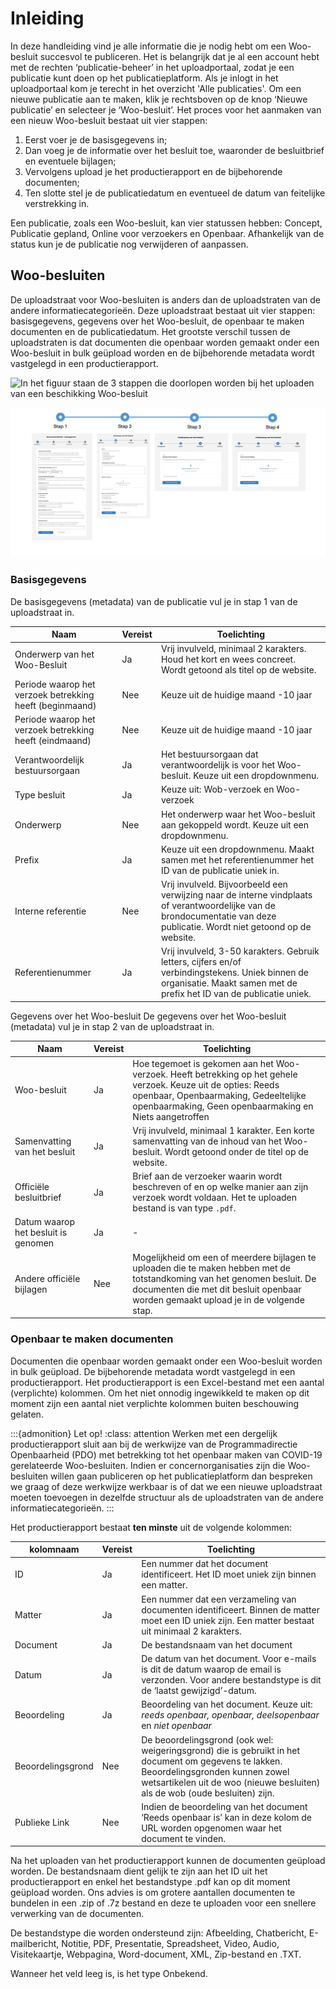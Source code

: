 # Inleiding

In deze handleiding vind je alle informatie die je nodig hebt om een Woo-besluit succesvol te publiceren. Het is belangrijk
dat je al een account hebt met de rechten ‘publicatie-beheer’ in het uploadportaal, zodat je een publicatie kunt doen op
het publicatieplatform. Als je inlogt in het uploadportaal kom je terecht in het overzicht 'Alle publicaties'. Om een nieuwe publicatie
aan te maken, klik je rechtsboven op de knop ‘Nieuwe publicatie’ en selecteer je ‘Woo-besluit’. Het proces voor het aanmaken
van een nieuw Woo-besluit bestaat uit vier stappen:

1. Eerst voer je de basisgegevens in;
2. Dan voeg je de informatie over het besluit toe, waaronder de besluitbrief en eventuele bijlagen;
3. Vervolgens upload je het productierapport en de bijbehorende documenten;
4. Ten slotte stel je de publicatiedatum en eventueel de datum van feitelijke verstrekking in.

Een publicatie, zoals een Woo-besluit, kan vier statussen hebben: Concept, Publicatie gepland, Online voor verzoekers en Openbaar.
Afhankelijk van de status kun je de publicatie nog verwijderen of aanpassen.

## Woo-besluiten

De uploadstraat voor Woo-besluiten is anders dan de uploadstraten van de andere informatiecategorieën.
Deze uploadstraat bestaat uit vier stappen: basisgegevens, gegevens over het Woo-besluit, de openbaar te maken documenten en de
publicatiedatum. Het grootste verschil tussen de uploadstraten is dat documenten die openbaar worden gemaakt onder een Woo-besluit
in bulk geüpload worden en de bijbehorende metadata wordt vastgelegd in een productierapport.

<img src=images/besluit_balie_stappen.png  alt="In het figuur staan de 3 stappen die doorlopen worden bij het uploaden van een beschikking Woo-besluit"/>

![In het figuur staan de 3 stappen die doorlopen worden bij het uploaden van een beschikking Woo-besluit](img/besluit_balie_stappen.png)

### Basisgegevens

De basisgegevens (metadata) van de publicatie vul je in stap 1 van de uploadstraat in.

| Naam                                                     | Vereist | Toelichting                                                                                                                                                                |
| -------------------------------------------------------- | ------- | -------------------------------------------------------------------------------------------------------------------------------------------------------------------------- |
| Onderwerp van het Woo-Besluit                            | Ja      | Vrij invulveld, minimaal 2 karakters. Houd het kort en wees concreet. Wordt getoond als titel op de website.                                                               |
| Periode waarop het verzoek betrekking heeft (beginmaand) | Nee     | Keuze uit de huidige maand -10 jaar                                                                                                                                        |
| Periode waarop het verzoek betrekking heeft (eindmaand)  | Nee     | Keuze uit de huidige maand -10 jaar                                                                                                                                        |
| Verantwoordelijk bestuursorgaan                          | Ja      | Het bestuursorgaan dat verantwoordelijk is voor het Woo-besluit. Keuze uit een dropdownmenu.                                                                               |
| Type besluit                                             | Ja      | Keuze uit: Wob-verzoek en Woo-verzoek                                                                                                                                      |
| Onderwerp                                                | Nee     | Het onderwerp waar het Woo-besluit aan gekoppeld wordt. Keuze uit een dropdownmenu.                                                                                        |
| Prefix                                                   | Ja      | Keuze uit een dropdownmenu. Maakt samen met het referentienummer het ID van de publicatie uniek in.                                                                        |
| Interne referentie                                       | Nee     | Vrij invulveld. Bijvoorbeeld een verwijzing naar de interne vindplaats of verantwoordelijke van de brondocumentatie van deze publicatie. Wordt niet getoond op de website. |
| Referentienummer                                         | Ja      | Vrij invulveld, 3-50 karakters. Gebruik letters, cijfers en/of verbindingstekens. Uniek binnen de organisatie. Maakt samen met de prefix het ID van de publicatie uniek.   |

Gegevens over het Woo-besluit
De gegevens over het Woo-besluit (metadata) vul je in stap 2 van de uploadstraat in.

| Naam                                | Vereist | Toelichting                                                                                                                                                                                                       |
| ----------------------------------- | ------- | ----------------------------------------------------------------------------------------------------------------------------------------------------------------------------------------------------------------- |
| Woo-besluit                         | Ja      | Hoe tegemoet is gekomen aan het Woo-verzoek. Heeft betrekking op het gehele verzoek. Keuze uit de opties: Reeds openbaar, Openbaarmaking, Gedeeltelijke openbaarmaking, Geen openbaarmaking en Niets aangetroffen |
| Samenvatting van het besluit        | Ja      | Vrij invulveld, minimaal 1 karakter. Een korte samenvatting van de inhoud van het Woo-besluit. Wordt getoond onder de titel op de website.                                                                        |
| Officiële besluitbrief              | Ja      | Brief aan de verzoeker waarin wordt beschreven of en op welke manier aan zijn verzoek wordt voldaan. Het te uploaden bestand is van type `.pdf`.                                                                  |
| Datum waarop het besluit is genomen | Ja      | -                                                                                                                                                                                                                 |
| Andere officiële bijlagen           | Nee     | Mogelijkheid om een of meerdere bijlagen te uploaden die te maken hebben met de totstandkoming van het genomen besluit. De documenten die met dit besluit openbaar worden gemaakt upload je in de volgende stap.  |

### Openbaar te maken documenten

Documenten die openbaar worden gemaakt onder een Woo-besluit worden in bulk geüpload. De bijbehorende metadata wordt vastgelegd
in een productierapport. Het productierapport is een Excel-bestand met een aantal (verplichte) kolommen. Om het niet onnodig
ingewikkeld te maken op dit moment zijn een aantal niet verplichte kolommen buiten beschouwing gelaten.

:::{admonition} Let op!
:class: attention
Werken met een dergelijk productierapport sluit aan bij de werkwijze van de Programmadirectie Openbaarheid (PDO)
met betrekking tot het openbaar maken van COVID-19 gerelateerde Woo-besluiten. Indien er concernorganisaties zijn die Woo-besluiten
willen gaan publiceren op het publicatieplatform dan bespreken we graag of deze werkwijze werkbaar is of dat we een nieuwe uploadstraat
moeten toevoegen in dezelfde structuur als de uploadstraten van de andere informatiecategorieën.
:::

Het productierapport bestaat **ten minste** uit de volgende kolommen:

| kolomnaam         | Vereist | Toelichting                                                                                                                                                                                                           |
| ----------------- | ------- | --------------------------------------------------------------------------------------------------------------------------------------------------------------------------------------------------------------------- |
| ID                | Ja      | Een nummer dat het document identificeert. Het ID moet uniek zijn binnen een matter.                                                                                                                                  |
| Matter            | Ja      | Een nummer dat een verzameling van documenten identificeert. Binnen de matter moet een ID uniek zijn. Een matter bestaat uit minimaal 2 karakters.                                                                    |
| Document          | Ja      | De bestandsnaam van het document                                                                                                                                                                                      |
| Datum             | Ja      | De datum van het document. Voor e-mails is dit de datum waarop de email is verzonden. Voor andere bestandstype is dit de ‘laatst gewijzigd’-datum.                                                                    |
| Beoordeling       | Ja      | Beoordeling van het document. Keuze uit: *reeds openbaar, openbaar, deelsopenbaar* en *niet openbaar*                                                                                                                 |
| Beoordelingsgrond | Nee     | De beoordelingsgrond (ook wel: weigeringsgrond) die is gebruikt in het document om gegevens te lakken. Beoordelingsgronden kunnen zowel wetsartikelen uit de woo (nieuwe besluiten) als de wob (oude besluiten) zijn. |
| Publieke Link     | Nee     | Indien de beoordeling van het document ‘Reeds openbaar is’ kan in deze kolom de URL worden opgenomen waar het document te vinden.                                                                                     |

Na het uploaden van het productierapport kunnen de documenten geüpload worden. De bestandsnaam dient gelijk te zijn aan het
ID uit het productierapport en enkel het bestandstype .pdf kan op dit moment geüpload worden. Ons advies is om grotere aantallen
documenten te bundelen in een .zip of .7z bestand en deze te uploaden voor een snellere verwerking van de documenten.

De bestandstype die worden ondersteund zijn: Afbeelding, Chatbericht, E-mailbericht, Notitie, PDF,
Presentatie, Spreadsheet, Video, Audio, Visitekaartje, Webpagina, Word-document, XML, Zip-bestand en .TXT.

Wanneer het veld leeg is, is het type Onbekend.
